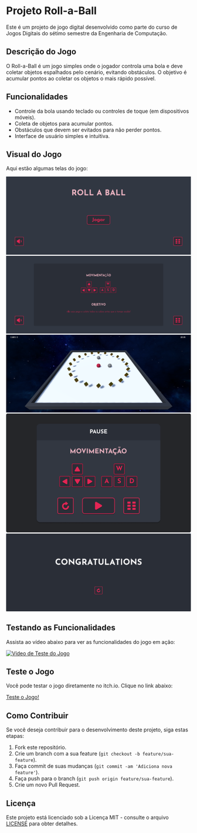 # Projeto Roll-a-Ball

Este é um projeto de jogo digital desenvolvido como parte do curso de Jogos Digitais do sétimo semestre da Engenharia de Computação.

## Descrição do Jogo

O Roll-a-Ball é um jogo simples onde o jogador controla uma bola e deve coletar objetos espalhados pelo cenário, evitando obstáculos. O objetivo é acumular pontos ao coletar os objetos o mais rápido possível.

## Funcionalidades

- Controle da bola usando teclado ou controles de toque (em dispositivos móveis).
- Coleta de objetos para acumular pontos.
- Obstáculos que devem ser evitados para não perder pontos.
- Interface de usuário simples e intuitiva.

## Visual do Jogo

Aqui estão algumas telas do jogo:

![Tela 1](imagens/Telas/1.png)
![Tela 2](imagens/Telas/2.png)
![Tela 3](imagens/Telas/3.png)
![Tela 4](imagens/Telas/4.png)
![Tela 5](imagens/Telas/5.png)

## Testando as Funcionalidades

Assista ao vídeo abaixo para ver as funcionalidades do jogo em ação:

[![Vídeo de Teste do Jogo](https://img.youtube.com/vi/-NrCziMxmUo/0.jpg)](https://youtu.be/-NrCziMxmUo)

## Teste o Jogo

Você pode testar o jogo diretamente no itch.io. Clique no link abaixo:

[Teste o Jogo!](https://marcosvds.itch.io/roll-a-ball)

## Como Contribuir

Se você deseja contribuir para o desenvolvimento deste projeto, siga estas etapas:

1. Fork este repositório.
2. Crie um branch com a sua feature (`git checkout -b feature/sua-feature`).
3. Faça commit de suas mudanças (`git commit -am 'Adiciona nova feature'`).
4. Faça push para o branch (`git push origin feature/sua-feature`).
5. Crie um novo Pull Request.

## Licença

Este projeto está licenciado sob a Licença MIT - consulte o arquivo [LICENSE](LICENSE) para obter detalhes.

